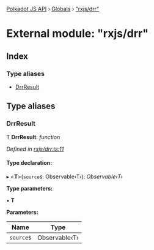 [Polkadot JS API](../README.md) › [Globals](../globals.md) › ["rxjs/drr"](_rxjs_drr_.md)

# External module: "rxjs/drr"

## Index

### Type aliases

* [DrrResult](_rxjs_drr_.md#drrresult)

## Type aliases

###  DrrResult

Ƭ **DrrResult**: *function*

*Defined in [rxjs/drr.ts:11](https://github.com/polkadot-js/api/blob/479c742471/packages/rpc-core/src/rxjs/drr.ts#L11)*

#### Type declaration:

▸ <**T**>(`source$`: Observable‹T›): *Observable‹T›*

**Type parameters:**

▪ **T**

**Parameters:**

Name | Type |
------ | ------ |
`source$` | Observable‹T› |
